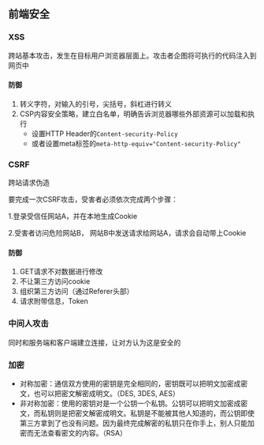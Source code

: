 ## 前端安全

### XSS

跨站基本攻击，发生在目标用户浏览器层面上。攻击者企图将可执行的代码注入到网页中

#### 防御

1. 转义字符，对输入的引号，尖括号，斜杠进行转义
2. CSP内容安全策略，建立白名单，明确告诉浏览器哪些外部资源可以加载和执行
   - 设置HTTP Header的`Content-security-Policy`
   - 或者设置meta标签的`meta-http-equiv="Content-security-Policy"`

### CSRF

跨站请求伪造

要完成一次CSRF攻击，受害者必须依次完成两个步骤：

1.登录受信任网站A，并在本地生成Cookie

2.受害者访问危险网站B， 网站B中发送请求给网站A，请求会自动带上Cookie

#### 防御

1. GET请求不对数据进行修改
2. 不让第三方访问cookie
3. 组织第三方访问（通过Referer头部）
4. 请求附带信息，Token

### 中间人攻击

同时和服务端和客户端建立连接，让对方认为这是安全的

### 加密

- 对称加密：通信双方使用的密钥是完全相同的，密钥既可以把明文加密成密文，也可以把密文解密成明文。（DES, 3DES, AES）
- 非对称加密：使用的密钥对是一个公钥一个私钥。公钥可以把明文加密成密文，而私钥则是把密文解密成明文。私钥是不能被其他人知道的，而公钥即使第三方拿到了也没有问题。因为最终完成解密的私钥只在你手上，别人只能加密而无法查看密文的内容。（RSA）

